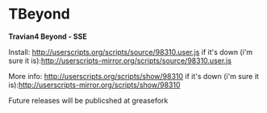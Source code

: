 TBeyond
=======

**Travian4 Beyond - SSE**

Install: http://userscripts.org/scripts/source/98310.user.js
if it's down (i'm sure it is):http://userscripts-mirror.org/scripts/source/98310.user.js


More info: http://userscripts.org/scripts/show/98310
if it's down (i'm sure it is):http://userscripts-mirror.org/scripts/show/98310

Future releases will be publicshed at greasefork
